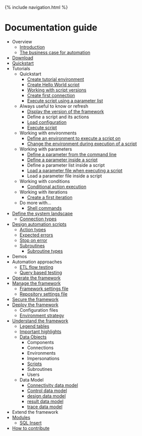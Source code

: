 {% include navigation.html %}

# Documentation guide

* Overview
  * [Introduction](/{{site.repository}}/pages/introduction.html)
  * [The business case for automation](/{{site.repository}}/pages/benefits/businesscase.html)
* [Download](/{{site.repository}}/pages/download.html)
* [Quickstart](/{{site.repository}}/pages/quickstart.html)
* Tutorials
  * Quickstart
    * [Create tutorial environment](/{{site.repository}}/pages/tutorial/tutorialenvironment.html)
    * [Create Hello World script](/{{site.repository}}/pages/tutorial/helloworldscript.html)
    * [Working with script versions](/{{site.repository}}/pages/tutorial/workingwithscriptversions.html)
    * [Create first connection](/{{site.repository}}/pages/tutorial/createfirstconnection.html)
	* [Execute script using a parameter list](/{{site.repository}}/pages/tutorial/executescriptusingparameterlist.html)
  * Always useful to know or refresh
    * [Display the version of the framework](/{{site.repository}}/pages/tutorial/displayframeworkversion.html)
    * Define a script and its actions
    * [Load configuration](/{{site.repository}}/pages/tutorial/loadconfiguration.html)  
	* [Execute script](/{{site.repository}}/pages/tutorial/executescript.html)  
  * Working with environments
    * [Define an environment to execute a script on](/{{site.repository}}/pages/tutorial/environments/environments.1.html)  
	* [Change the environment during execution of a script](/{{site.repository}}/pages/tutorial/environments/environments.1.html)  
  * Working with parameters
    * [Define a parameter from the command line](/{{site.repository}}/pages/tutorial/parameters/parameters.1.html)
	* [Define a parameter inside a script](/{{site.repository}}/pages/tutorial/parameters/parameters.2.html)
	* Define a parameter list inside a script
	* [Load a parameter file when executing a script](/{{site.repository}}/pages/tutorial/parameters/parameters.3.html)
	* Load a parameter file inside a script
  * Working with conditions
    * [Conditional action execution](/{{site.repository}}/pages/tutorial/conditions/conditionalactionexecution.html)  
  * Working with iterations
    * [Create a first iteration](/{{site.repository}}/pages/tutorial/iterations/createfirstiteration.html)  
  * Do more with...
    * [Shell commands](/{{site.repository}}/pages/domore/shellcommands.html)
* [Define the system landscape](/{{site.repository}}/pages/define/define.html)
  * [Connection types](/{{site.repository}}/pages/define/connectiontypes.html)
* [Design automation scripts](/{{site.repository}}/pages/design/design.html)
  * [Action types](/{{site.repository}}/pages/design/actiontypes.html)
  * [Expected errors](/{{site.repository}}/pages/design/expectederrors.html)
  * [Stop on error](/{{site.repository}}/pages/design/stoponerror.html)
  * [Subroutines](/{{site.repository}}/pages/design/subroutines.html)
    * [Subroutine types](/{{site.repository}}/pages/design/subroutinetypes.html)
* Demos
* Automation approaches
  * [ETL flow testing](/{{site.repository}}/pages/approach/etlflowtesting.html)
  * [Query based testing](/{{site.repository}}/pages/approach/querybasedtesting.html)
* [Operate the framework](/{{site.repository}}/pages/operate/operate.html)
* [Manage the framework](/{{site.repository}}/pages/manage/manage.html)
  * [Framework settings file](/{{site.repository}}/pages/manage/frameworksettings.html)
  * [Repository settings file](/{{site.repository}}/pages/manage/repositorysettings.html)
* [Secure the framework](/{{site.repository}}/pages/secure/secure.html)
* [Deploy the framework](/{{site.repository}}/pages/deploy/deploy.html)
  * Configuration files
  * [Environment strategy](/{{site.repository}}/pages/deploy/environmentstrategy.html)
* [Understand the framework](/{{site.repository}}/pages/understand/understand.html)
  * [Legend tables](/{{site.repository}}/pages/understand/legend.html)
  * [Important highlights](/{{site.repository}}/pages/understand/highlights.html)
  * [Data Objects](/{{site.repository}}/pages/understand/dataobjects.html)
    * Components
    * Connections
    * Environments
    * Impersonations
    * [Scripts](/{{site.repository}}/pages/understand/scripts.html)
    * Subroutines
	* Users
  * Data Model
    * [Connectivity data model](/{{site.repository}}/pages/understand/datamodel/connectivity.html)
    * [Control data model](/{{site.repository}}/pages/understand/datamodel/control.html)
    * [design data model](/{{site.repository}}/pages/understand/datamodel/design.html)
    * [result data model](/{{site.repository}}/pages/understand/datamodel/result.html)
    * [trace data model](/{{site.repository}}/pages/understand/datamodel/trace.html)
* Extend the framework
* [Modules](/{{site.repository}}/pages/modules/modules.html)
  * [SQL Insert](/{{site.repository}}/pages/modules/sqlinsert/sqlinsert.html)
* [How to contribute](/{{site.repository}}/pages/contribute/contribute.html)
